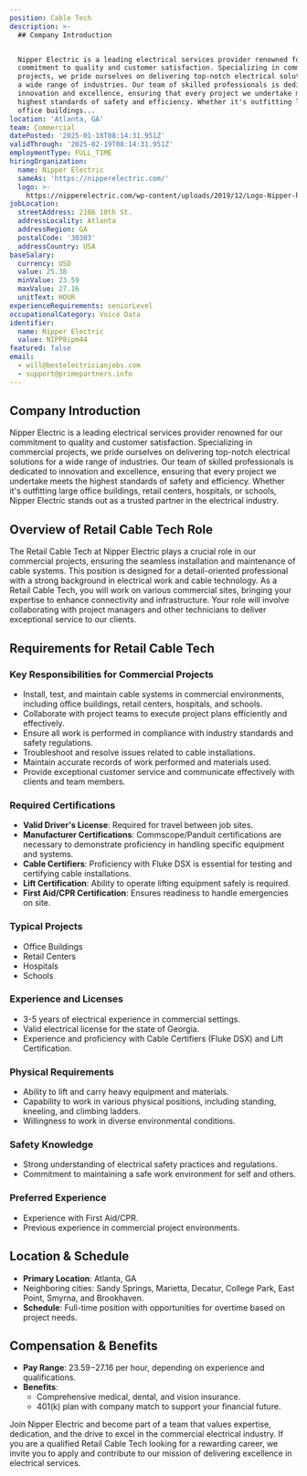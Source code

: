 ```yaml
---
position: Cable Tech
description: >-
  ## Company Introduction


  Nipper Electric is a leading electrical services provider renowned for our
  commitment to quality and customer satisfaction. Specializing in commercial
  projects, we pride ourselves on delivering top-notch electrical solutions for
  a wide range of industries. Our team of skilled professionals is dedicated to
  innovation and excellence, ensuring that every project we undertake meets the
  highest standards of safety and efficiency. Whether it's outfitting large
  office buildings...
location: 'Atlanta, GA'
team: Commercial
datePosted: '2025-01-18T08:14:31.951Z'
validThrough: '2025-02-19T08:14:31.951Z'
employmentType: FULL_TIME
hiringOrganization:
  name: Nipper Electric
  sameAs: 'https://nipperelectric.com/'
  logo: >-
    https://nipperelectric.com/wp-content/uploads/2019/12/Logo-Nipper-horizontal-primary.png
jobLocation:
  streetAddress: 2106 10th St.
  addressLocality: Atlanta
  addressRegion: GA
  postalCode: '30303'
  addressCountry: USA
baseSalary:
  currency: USD
  value: 25.38
  minValue: 23.59
  maxValue: 27.16
  unitText: HOUR
experienceRequirements: seniorLevel
occupationalCategory: Voice Data
identifier:
  name: Nipper Electric
  value: NIPP8ipm44
featured: false
email:
  - will@bestelectricianjobs.com
  - support@primepartners.info
---
```




## Company Introduction

Nipper Electric is a leading electrical services provider renowned for our commitment to quality and customer satisfaction. Specializing in commercial projects, we pride ourselves on delivering top-notch electrical solutions for a wide range of industries. Our team of skilled professionals is dedicated to innovation and excellence, ensuring that every project we undertake meets the highest standards of safety and efficiency. Whether it's outfitting large office buildings, retail centers, hospitals, or schools, Nipper Electric stands out as a trusted partner in the electrical industry.

## Overview of Retail Cable Tech Role

The Retail Cable Tech at Nipper Electric plays a crucial role in our commercial projects, ensuring the seamless installation and maintenance of cable systems. This position is designed for a detail-oriented professional with a strong background in electrical work and cable technology. As a Retail Cable Tech, you will work on various commercial sites, bringing your expertise to enhance connectivity and infrastructure. Your role will involve collaborating with project managers and other technicians to deliver exceptional service to our clients.

## Requirements for Retail Cable Tech

### Key Responsibilities for Commercial Projects

- Install, test, and maintain cable systems in commercial environments, including office buildings, retail centers, hospitals, and schools.
- Collaborate with project teams to execute project plans efficiently and effectively.
- Ensure all work is performed in compliance with industry standards and safety regulations.
- Troubleshoot and resolve issues related to cable installations.
- Maintain accurate records of work performed and materials used.
- Provide exceptional customer service and communicate effectively with clients and team members.

### Required Certifications

- **Valid Driver's License**: Required for travel between job sites.
- **Manufacturer Certifications**: Commscope/Panduit certifications are necessary to demonstrate proficiency in handling specific equipment and systems.
- **Cable Certifiers**: Proficiency with Fluke DSX is essential for testing and certifying cable installations.
- **Lift Certification**: Ability to operate lifting equipment safely is required.
- **First Aid/CPR Certification**: Ensures readiness to handle emergencies on site.

### Typical Projects

- Office Buildings
- Retail Centers
- Hospitals
- Schools

### Experience and Licenses

- 3-5 years of electrical experience in commercial settings.
- Valid electrical license for the state of Georgia.
- Experience and proficiency with Cable Certifiers (Fluke DSX) and Lift Certification.

### Physical Requirements

- Ability to lift and carry heavy equipment and materials.
- Capability to work in various physical positions, including standing, kneeling, and climbing ladders.
- Willingness to work in diverse environmental conditions.

### Safety Knowledge

- Strong understanding of electrical safety practices and regulations.
- Commitment to maintaining a safe work environment for self and others.

### Preferred Experience

- Experience with First Aid/CPR.
- Previous experience in commercial project environments.

## Location & Schedule

- **Primary Location**: Atlanta, GA
- Neighboring cities: Sandy Springs, Marietta, Decatur, College Park, East Point, Smyrna, and Brookhaven.
- **Schedule**: Full-time position with opportunities for overtime based on project needs.

## Compensation & Benefits

- **Pay Range**: $23.59-$27.16 per hour, depending on experience and qualifications.
- **Benefits**:
  - Comprehensive medical, dental, and vision insurance.
  - 401(k) plan with company match to support your financial future.
  
Join Nipper Electric and become part of a team that values expertise, dedication, and the drive to excel in the commercial electrical industry. If you are a qualified Retail Cable Tech looking for a rewarding career, we invite you to apply and contribute to our mission of delivering excellence in electrical services.
